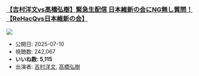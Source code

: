 ### [【吉村洋文vs高橋弘樹】緊急生配信 日本維新の会にNG無し質問！【ReHacQvs日本維新の会】](https://www.youtube.com/watch?v=_27klF6H22Q)
[![](https://img.youtube.com/vi/_27klF6H22Q/sddefault.jpg)](https://www.youtube.com/watch?v=_27klF6H22Q)
-   公開日: 2025-07-10
-   視聴数: 242,067
-   **いいね数: 5,115**
-   出演者: [吉村洋文](/rehacq_fan/people/吉村洋文 "wikilink"), [高橋弘樹](/rehacq_fan/people/高橋弘樹 "wikilink")
